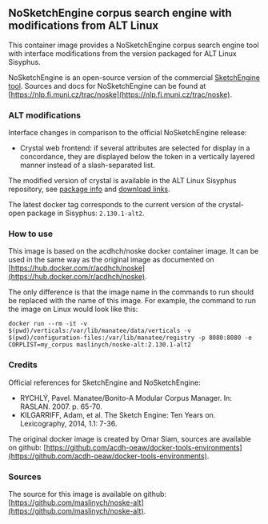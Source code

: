 ## NoSketchEngine corpus search engine with modifications from ALT Linux

This container image provides a NoSketchEngine corpus search engine
tool with interface modifications from the version packaged for ALT
Linux Sisyphus.

NoSketchEngine is an open-source version of the commercial
[SketchEngine tool](https://www.sketchengine.eu/).
Sources and docs for NoSketchEngine can be found at
[https://nlp.fi.muni.cz/trac/noske](https://nlp.fi.muni.cz/trac/noske).

### ALT modifications

Interface changes in comparison to the official NoSketchEngine
release:

* Crystal web frontend: if several attributes are selected for
  display in a concordance, they are displayed below the token in a
  vertically layered manner instead of a slash-separated list.

The modified version of crystal is available in the ALT Linux Sisyphus
repository, see [package
info](https://packages.altlinux.org/en/sisyphus/srpms/crystal-open/)
and [download links](https://packages.altlinux.org/en/sisyphus/srpms/crystal-open/rpms/).

The latest docker tag corresponds to the current version of
the crystal-open package in Sisyphus: `2.130.1-alt2`.

### How to use

This image is based on the acdhch/noske docker container image. It can
be used in the same way as the original image as documented on
[https://hub.docker.com/r/acdhch/noske](https://hub.docker.com/r/acdhch/noske). 

The only difference is that the image name in the commands to run
should be replaced with the name of this image. For example, the
command to run the image on Linux would look like this:

```
docker run --rm -it -v $(pwd)/verticals:/var/lib/manatee/data/verticals -v $(pwd)/configuration-files:/var/lib/manatee/registry -p 8080:8080 -e CORPLIST=my_corpus maslinych/noske-alt:2.130.1-alt2
```

### Credits

Official references for SketchEngine and NoSketchEngine:

* RYCHLÝ, Pavel. Manatee/Bonito-A Modular Corpus Manager. In: RASLAN. 2007. p. 65-70.
* KILGARRIFF, Adam, et al. The Sketch Engine: Ten Years on. Lexicography, 2014, 1.1: 7-36.

The original docker image is created by Omar Siam, sources are available
on github:
[https://github.com/acdh-oeaw/docker-tools-environments](https://github.com/acdh-oeaw/docker-tools-environments).

### Sources

The source for this image is available on github:
[https://github.com/maslinych/noske-alt](https://github.com/maslinych/noske-alt). 

